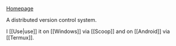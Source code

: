 [Homepage](https://git-scm.com)

A distributed version control system.

I [[Use|use]] it on [[Windows]] via [[Scoop]] and on [[Android]] via [[Termux]].
